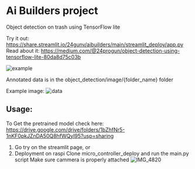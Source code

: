 # Ai Builders project
Object detection on trash using TensorFlow lite

Try it out: https://share.streamlit.io/24gunv/aibuilders/main/streamlit_deploy/app.py  
Read about it: https://medium.com/@24progun/object-detection-using-tensorflow-lite-80da8d75c03b  

![example](https://user-images.githubusercontent.com/38719890/188183071-2431b9cc-1d61-4c72-b6db-18c955315ad7.png)

Annotated data is in the object_detection/image/{folder_name} folder

Example image: 
![data](https://user-images.githubusercontent.com/38719890/188182622-9319288d-b8d9-4b41-9baf-505d04e5ef03.png)

## Usage:
To Get the pretrained model check here: https://drive.google.com/drive/folders/1bZhfNr5-1nKF0pkJZnDA50Q8hfWQyl95?usp=sharing

1) Go try on the streamlit page, or 
2) Deployment on raspi
Clone micro_controller_deploy and run the main.py script
Make sure cammera is properly attached
![IMG_4820](https://user-images.githubusercontent.com/38719890/188183778-06fb4ac5-599b-4d0d-a020-f2a2832b8f20.jpg)
